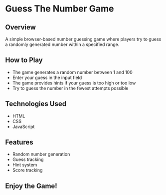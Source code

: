 # Guess The Number Game

## Overview
A simple browser-based number guessing game where players try to guess a randomly generated number within a specified range.



## How to Play
- The game generates a random number between 1 and 100
- Enter your guess in the input field
- The game provides hints if your guess is too high or too low
- Try to guess the number in the fewest attempts possible

## Technologies Used
- HTML
- CSS
- JavaScript

## Features
- Random number generation
- Guess tracking
- Hint system
- Score tracking


## Enjoy the Game!
